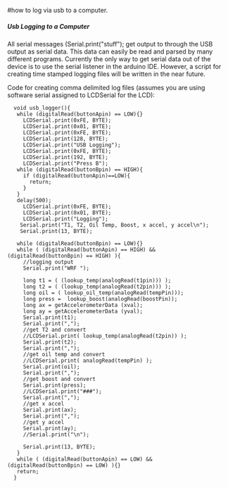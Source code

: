 #how to log via usb to a computer.

##### Usb Logging to a Computer #####

All serial messages (Serial.print("stuff"); get output to through the USB output as serial data.  This data can easily be read  and parsed by many different programs.  Currently the only way to get serial data out of the device is to use the serial listener in the arduino IDE.  However, a script for creating time stamped logging files will be written in the near future.

Code for creating comma delimited log files (assumes you are using software serial assigned to LCDSerial for the LCD):
```
  void usb_logger(){
   while (digitalRead(buttonApin) == LOW){}
     LCDSerial.print(0xFE, BYTE);   
     LCDSerial.print(0x01, BYTE);
     LCDSerial.print(0xFE, BYTE);  
     LCDSerial.print(128, BYTE);
     LCDSerial.print("USB Logging");
     LCDSerial.print(0xFE, BYTE);   
     LCDSerial.print(192, BYTE);  
     LCDSerial.print("Press B"); 
   while (digitalRead(buttonBpin) == HIGH){
     if (digitalRead(buttonApin)==LOW){
       return;
     }
   }
   delay(500);
     LCDSerial.print(0xFE, BYTE);   
     LCDSerial.print(0x01, BYTE);
     LCDSerial.print("Logging"); 
    Serial.print("T1, T2, Oil Temp, Boost, x accel, y accel\n"); 
    Serial.print(13, BYTE);
 
   while (digitalRead(buttonBpin) == LOW){}
   while ( (digitalRead(buttonApin) == HIGH) && (digitalRead(buttonBpin) == HIGH) ){
     //logging output
     Serial.print("WRF ");

     long t1 = ( (lookup_temp(analogRead(t1pin))) );
     long t2 = ( (lookup_temp(analogRead(t2pin))) );
     long oil = ( lookup_oil_temp(analogRead(tempPin))); 
     long press =  lookup_boost(analogRead(boostPin));
     long ax = getAccelerometerData (xval);
     long ay = getAccelerometerData (yval);
     Serial.print(t1);
     Serial.print(",");
     //get T2 and convert
     //LCDSerial.print( lookup_temp(analogRead(t2pin)) );
     Serial.print(t2);
     Serial.print(",");
     //get oil temp and convert
     //LCDSerial.print( analogRead(tempPin) );
     Serial.print(oil);
     Serial.print(",");
     //get boost and convert
     Serial.print(press);
     //LCDSerial.print("###");
     Serial.print(",");
     //get x accel
     Serial.print(ax);
     Serial.print(",");
     //get y accel
     Serial.print(ay);
     //Serial.print("\n");
   
     Serial.print(13, BYTE);
   }
   while ( (digitalRead(buttonApin) == LOW) && (digitalRead(buttonBpin) == LOW) ){}
   return;
  }
```